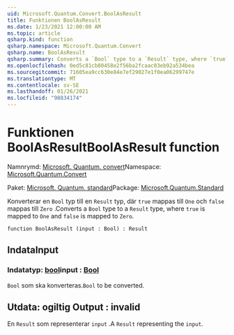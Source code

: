 ```yaml
---
uid: Microsoft.Quantum.Convert.BoolAsResult
title: Funktionen BoolAsResult
ms.date: 1/23/2021 12:00:00 AM
ms.topic: article
qsharp.kind: function
qsharp.namespace: Microsoft.Quantum.Convert
qsharp.name: BoolAsResult
qsharp.summary: Converts a `Bool` type to a `Result` type, where `true` is mapped to `One` and `false` is mapped to `Zero`.
ms.openlocfilehash: 0ed5c81cb80458e2f56ba2fcaac03eb92a534bea
ms.sourcegitcommit: 71605ea9cc630e84e7ef29027e1f0ea06299747e
ms.translationtype: MT
ms.contentlocale: sv-SE
ms.lasthandoff: 01/26/2021
ms.locfileid: "98834174"
---
```

# <a name="boolasresult-function"></a><span data-ttu-id="f8100-102">Funktionen BoolAsResult</span><span class="sxs-lookup"><span data-stu-id="f8100-102">BoolAsResult function</span></span>

<span data-ttu-id="f8100-103">Namnrymd: [Microsoft. Quantum. convert](xref:Microsoft.Quantum.Convert)</span><span class="sxs-lookup"><span data-stu-id="f8100-103">Namespace: [Microsoft.Quantum.Convert](xref:Microsoft.Quantum.Convert)</span></span>

<span data-ttu-id="f8100-104">Paket: [Microsoft. Quantum. standard](https://nuget.org/packages/Microsoft.Quantum.Standard)</span><span class="sxs-lookup"><span data-stu-id="f8100-104">Package: [Microsoft.Quantum.Standard](https://nuget.org/packages/Microsoft.Quantum.Standard)</span></span>


<span data-ttu-id="f8100-105">Konverterar en `Bool` typ till en `Result` typ, där `true` mappas till `One` och `false` mappas till `Zero` .</span><span class="sxs-lookup"><span data-stu-id="f8100-105">Converts a `Bool` type to a `Result` type, where `true` is mapped to `One` and `false` is mapped to `Zero`.</span></span>

```qsharp
function BoolAsResult (input : Bool) : Result
```


## <a name="input"></a><span data-ttu-id="f8100-106">Indata</span><span class="sxs-lookup"><span data-stu-id="f8100-106">Input</span></span>

### <a name="input--bool"></a><span data-ttu-id="f8100-107">Indatatyp: [bool](xref:microsoft.quantum.lang-ref.bool)</span><span class="sxs-lookup"><span data-stu-id="f8100-107">input : [Bool](xref:microsoft.quantum.lang-ref.bool)</span></span>

<span data-ttu-id="f8100-108">`Bool` som ska konverteras.</span><span class="sxs-lookup"><span data-stu-id="f8100-108">`Bool` to be converted.</span></span>



## <a name="output--__invalidresult__"></a><span data-ttu-id="f8100-109">Utdata: __ogiltig <Result>__</span><span class="sxs-lookup"><span data-stu-id="f8100-109">Output : __invalid<Result>__</span></span>

<span data-ttu-id="f8100-110">En `Result` som representerar `input` .</span><span class="sxs-lookup"><span data-stu-id="f8100-110">A `Result` representing the `input`.</span></span>